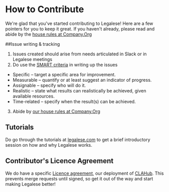 # How to Contribute

We're glad that you've started contributing to Legalese! Here are a few pointers for you to keep it great.
If you haven't already, please read and abide by the [house rules at Company.Org](https://github.com/legalese/legalese.github.io/blob/master/doc/company.org)

##Issue writing & tracking
1. Issues created should arise from needs articulated in Slack or in Legalese meetings
2. Do use the [SMART criteria](https://en.wikipedia.org/wiki/SMART_criteria) in writing up the issues
  + Specific – target a specific area for improvement.
  + Measurable – quantify or at least suggest an indicator of progress.
  + Assignable – specify who will do it.
  + Realistic – state what results can realistically be achieved, given available resources.
  + Time-related – specify when the result(s) can be achieved.
3. Abide by [our house rules at Company.Org](https://github.com/legalese/legalese.github.io/blob/master/doc/company.org)

## Tutorials

Do go through the tutorials at [legalese.com](http://legalese.com/docs) to get a brief introductory session on how and why Legalese works.

## Contributor's Licence Agreement

We do have a specific [Licence agreement](https://sheltered-earth-5664.herokuapp.com/agreements/legalese-io/legalese-io.github.io), our deployment of [CLAHub](www.clahub.com). This prevents merge requests until signed, so get it out of the way and start making Legalese better!

